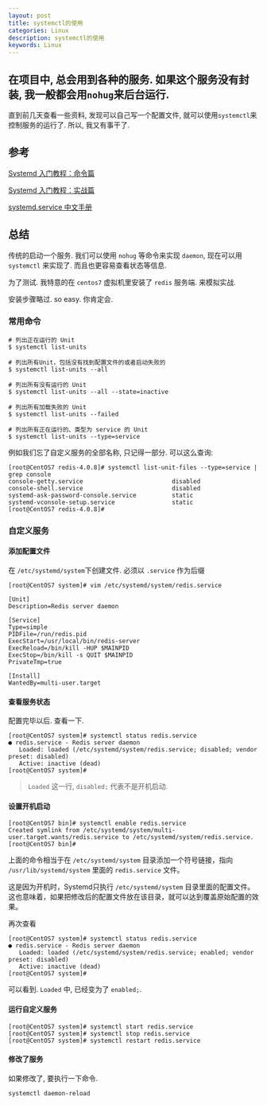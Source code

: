 ```yaml
---
layout: post
title: systemctl的使用
categories: Linux
description: systemctl的使用
keywords: Linux
---
```


## 在项目中, 总会用到各种的服务. 如果这个服务没有封装, 我一般都会用`nohug`来后台运行.
直到前几天查看一些资料, 发现可以自己写一个配置文件, 就可以使用`systemctl`来控制服务的运行了.
所以, 我又有事干了.

## 参考

[Systemd 入门教程：命令篇](http://www.ruanyifeng.com/blog/2016/03/systemd-tutorial-commands.html)

[Systemd 入门教程：实战篇](http://www.ruanyifeng.com/blog/2016/03/systemd-tutorial-part-two.html)

[systemd.service 中文手册](http://www.jinbuguo.com/systemd/systemd.service.html)

## 总结

传统的启动一个服务. 我们可以使用 `nohug` 等命令来实现 `daemon`, 现在可以用 `systemctl` 来实现了.
而且也更容易查看状态等信息.

为了测试. 我特意的在 `centos7` 虚拟机里安装了 `redis` 服务端. 来模拟实战.

安装步骤略过. so easy. 你肯定会.

### 常用命令

```
# 列出正在运行的 Unit
$ systemctl list-units

# 列出所有Unit，包括没有找到配置文件的或者启动失败的
$ systemctl list-units --all

# 列出所有没有运行的 Unit
$ systemctl list-units --all --state=inactive

# 列出所有加载失败的 Unit
$ systemctl list-units --failed

# 列出所有正在运行的、类型为 service 的 Unit
$ systemctl list-units --type=service
```

例如我们忘了自定义服务的全部名称, 只记得一部分. 可以这么查询:

```
[root@CentOS7 redis-4.0.8]# systemctl list-unit-files --type=service | grep console
console-getty.service                         disabled
console-shell.service                         disabled
systemd-ask-password-console.service          static
systemd-vconsole-setup.service                static
[root@CentOS7 redis-4.0.8]#
```

### 自定义服务

#### 添加配置文件

在 `/etc/systemd/system`下创建文件. 必须以 `.service` 作为后缀

```
[root@CentOS7 system]# vim /etc/systemd/system/redis.service
```

```
[Unit]
Description=Redis server daemon

[Service]
Type=simple
PIDFile=/run/redis.pid
ExecStart=/usr/local/bin/redis-server
ExecReload=/bin/kill -HUP $MAINPID
ExecStop=/bin/kill -s QUIT $MAINPID  
PrivateTmp=true

[Install]
WantedBy=multi-user.target
```

#### 查看服务状态

配置完毕以后. 查看一下.

```
[root@CentOS7 system]# systemctl status redis.service
● redis.service - Redis server daemon
   Loaded: loaded (/etc/systemd/system/redis.service; disabled; vendor preset: disabled)
   Active: inactive (dead)
[root@CentOS7 system]#
```

> `Loaded` 这一行, `disabled;` 代表不是开机启动.

#### 设置开机启动

```
[root@CentOS7 bin]# systemctl enable redis.service
Created symlink from /etc/systemd/system/multi-user.target.wants/redis.service to /etc/systemd/system/redis.service.
[root@CentOS7 bin]#
```

上面的命令相当于在 `/etc/systemd/system` 目录添加一个符号链接，指向 `/usr/lib/systemd/system` 里面的 `redis.service` 文件。

这是因为开机时，Systemd只执行 `/etc/systemd/system` 目录里面的配置文件。这也意味着，如果把修改后的配置文件放在该目录，就可以达到覆盖原始配置的效果。

再次查看

```
[root@CentOS7 system]# systemctl status redis.service
● redis.service - Redis server daemon
   Loaded: loaded (/etc/systemd/system/redis.service; enabled; vendor preset: disabled)
   Active: inactive (dead)
[root@CentOS7 system]#

```

可以看到. `Loaded` 中, 已经变为了 `enabled;`.

#### 运行自定义服务

```
[root@CentOS7 system]# systemctl start redis.service
[root@CentOS7 system]# systemctl stop redis.service
[root@CentOS7 system]# systemctl restart redis.service
```

#### 修改了服务

如果修改了, 要执行一下命令.

```
systemctl daemon-reload
```

